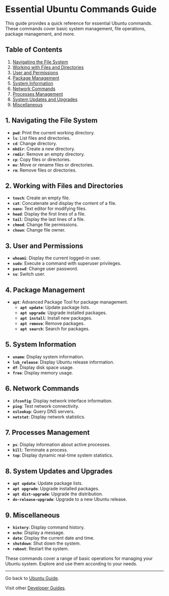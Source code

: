 # Essential Ubuntu Commands Guide

This guide provides a quick reference for essential Ubuntu commands. These commands cover basic system management, file operations, package management, and more.

## Table of Contents

1. [Navigating the File System](#1-navigating-the-file-system)
2. [Working with Files and Directories](#2-working-with-files-and-directories)
3. [User and Permissions](#3-user-and-permissions)
4. [Package Management](#4-package-management)
5. [System Information](#5-system-information)
6. [Network Commands](#6-network-commands)
7. [Processes Management](#7-processes-management)
8. [System Updates and Upgrades](#8-system-updates-and-upgrades)
9. [Miscellaneous](#9-miscellaneous)

## 1. Navigating the File System

- **`pwd`**: Print the current working directory.
- **`ls`**: List files and directories.
- **`cd`**: Change directory.
- **`mkdir`**: Create a new directory.
- **`rmdir`**: Remove an empty directory.
- **`cp`**: Copy files or directories.
- **`mv`**: Move or rename files or directories.
- **`rm`**: Remove files or directories.

## 2. Working with Files and Directories

- **`touch`**: Create an empty file.
- **`cat`**: Concatenate and display the content of a file.
- **`nano`**: Text editor for modifying files.
- **`head`**: Display the first lines of a file.
- **`tail`**: Display the last lines of a file.
- **`chmod`**: Change file permissions.
- **`chown`**: Change file owner.

## 3. User and Permissions

- **`whoami`**: Display the current logged-in user.
- **`sudo`**: Execute a command with superuser privileges.
- **`passwd`**: Change user password.
- **`su`**: Switch user.

## 4. Package Management

- **`apt`**: Advanced Package Tool for package management.
   - **`apt update`**: Update package lists.
   - **`apt upgrade`**: Upgrade installed packages.
   - **`apt install`**: Install new packages.
   - **`apt remove`**: Remove packages.
   - **`apt search`**: Search for packages.

## 5. System Information

- **`uname`**: Display system information.
- **`lsb_release`**: Display Ubuntu release information.
- **`df`**: Display disk space usage.
- **`free`**: Display memory usage.

## 6. Network Commands

- **`ifconfig`**: Display network interface information.
- **`ping`**: Test network connectivity.
- **`nslookup`**: Query DNS servers.
- **`netstat`**: Display network statistics.

## 7. Processes Management

- **`ps`**: Display information about active processes.
- **`kill`**: Terminate a process.
- **`top`**: Display dynamic real-time system statistics.

## 8. System Updates and Upgrades

- **`apt update`**: Update package lists.
- **`apt upgrade`**: Upgrade installed packages.
- **`apt dist-upgrade`**: Upgrade the distribution.
- **`do-release-upgrade`**: Upgrade to a new Ubuntu release.

## 9. Miscellaneous

- **`history`**: Display command history.
- **`echo`**: Display a message.
- **`date`**: Display the current date and time.
- **`shutdown`**: Shut down the system.
- **`reboot`**: Restart the system.

These commands cover a range of basic operations for managing your Ubuntu system. Explore and use them according to your needs.

---

Go back to [Ubuntu Guide](README.md).

Visit other [Developer Guides](../README.md).
